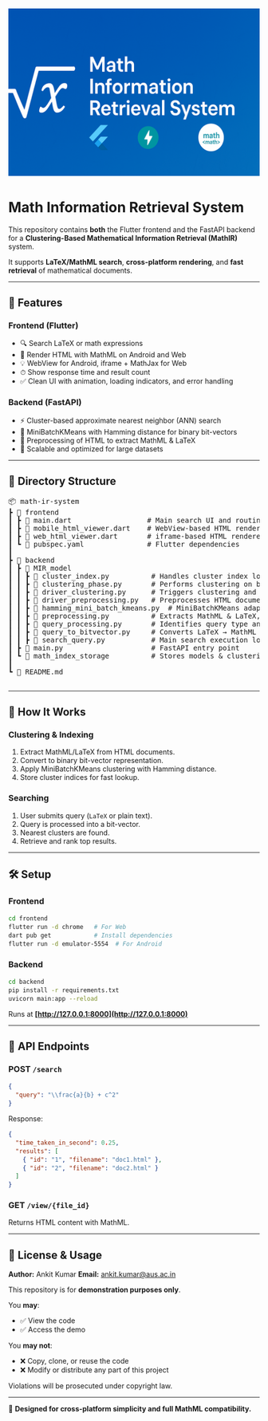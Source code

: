 # ![Math Information Retrieval System Banner](model_banner.png)

# Math Information Retrieval System

This repository contains **both** the Flutter frontend and the FastAPI backend for a **Clustering-Based Mathematical Information Retrieval (MathIR)** system.

It supports **LaTeX/MathML search**, **cross-platform rendering**, and **fast retrieval** of mathematical documents.

---

## 📌 Features

### Frontend (Flutter)

* 🔍 Search LaTeX or math expressions
* 📄 Render HTML with MathML on Android and Web
* 💡 WebView for Android, iframe + MathJax for Web
* ⏱ Show response time and result count
* ✅ Clean UI with animation, loading indicators, and error handling

### Backend (FastAPI)

* ⚡ Cluster-based approximate nearest neighbor (ANN) search
* 🔢 MiniBatchKMeans with Hamming distance for binary bit-vectors
* 📂 Preprocessing of HTML to extract MathML & LaTeX
* 🚀 Scalable and optimized for large datasets

---

## 📁 Directory Structure

<pre lang="md">
📦 math-ir-system
┣ 📂 frontend
┃ ┣ 📜 main.dart                  # Main search UI and routing logic
┃ ┣ 📜 mobile_html_viewer.dart    # WebView-based HTML renderer for Android
┃ ┣ 📜 web_html_viewer.dart       # iframe-based HTML renderer for Web
┃ ┗ 📜 pubspec.yaml               # Flutter dependencies
┃
┣ 📂 backend
┃ ┣ 📂 MIR_model
┃ ┃ ┣ 📜 cluster_index.py          # Handles cluster index loading and searching
┃ ┃ ┣ 📜 clustering_phase.py       # Performs clustering on bit-vector data
┃ ┃ ┣ 📜 driver_clustering.py      # Triggers clustering and index creation
┃ ┃ ┣ 📜 driver_preprocessing.py   # Preprocesses HTML documents
┃ ┃ ┣ 📜 hamming_mini_batch_kmeans.py  # MiniBatchKMeans adapted for Hamming distance
┃ ┃ ┣ 📜 preprocessing.py          # Extracts MathML & LaTeX, generates bit-vectors
┃ ┃ ┣ 📜 query_processing.py       # Identifies query type and processes
┃ ┃ ┣ 📜 query_to_bitvector.py     # Converts LaTeX → MathML → bit-vector
┃ ┃ ┣ 📜 search_query.py           # Main search execution logic
┃ ┣ 📜 main.py                     # FastAPI entry point
┃ ┗ 📂 math_index_storage          # Stores models & clustering indices
┃
┗ 📜 README.md

</pre>

---

## 🚀 How It Works

### **Clustering & Indexing**

1. Extract MathML/LaTeX from HTML documents.
2. Convert to binary bit-vector representation.
3. Apply MiniBatchKMeans clustering with Hamming distance.
4. Store cluster indices for fast lookup.

### **Searching**

1. User submits query (`LaTeX` or plain text).
2. Query is processed into a bit-vector.
3. Nearest clusters are found.
4. Retrieve and rank top results.

---

## 🛠 Setup

### **Frontend**

```bash
cd frontend
flutter run -d chrome   # For Web
dart pub get            # Install dependencies
flutter run -d emulator-5554  # For Android
```

### **Backend**

```bash
cd backend
pip install -r requirements.txt
uvicorn main:app --reload
```

Runs at **[http://127.0.0.1:8000](http://127.0.0.1:8000)**

---

## 📡 API Endpoints

### **POST** `/search`

```json
{
  "query": "\\frac{a}{b} + c^2"
}
```

Response:

```json
{
  "time_taken_in_second": 0.25,
  "results": [
    { "id": "1", "filename": "doc1.html" },
    { "id": "2", "filename": "doc2.html" }
  ]
}
```

### **GET** `/view/{file_id}`

Returns HTML content with MathML.

---

## 📜 License & Usage

**Author:** Ankit Kumar
**Email:** [ankit.kumar@aus.ac.in](mailto:ankit.kumar@aus.ac.in)

This repository is for **demonstration purposes only**.

You **may**:

* ✅ View the code
* ✅ Access the demo

You **may not**:

* ❌ Copy, clone, or reuse the code
* ❌ Modify or distribute any part of this project

Violations will be prosecuted under copyright law.

---

🎯 **Designed for cross-platform simplicity and full MathML compatibility.**
